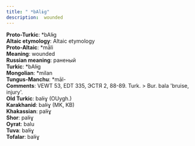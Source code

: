 ```yaml
---
title: " *bAlɨg"
description:  wounded
---
```


<strong>Proto-Turkic</strong>:  *bAlɨg<br>
<strong>Altaic etymology</strong>:  Altaic etymology<br>
<strong> Proto-Altaic</strong>:  *mā̀li<br>
<strong>Meaning</strong>:  wounded<br>
<strong>Russian meaning</strong>:  раненый<br>
<strong>Turkic</strong>:  *bAlɨg<br>
<strong>Mongolian</strong>:  *milan<br>
<strong>Tungus-Manchu</strong>:  *māl-<br>
<strong>Comments</strong>:  VEWT 53, EDT 335, ЭСТЯ 2, 88-89. Turk. > Bur. bala 'bruise, injury'.<br>
<strong>Old Turkic</strong>:  balɨɣ (OUygh.)<br>
<strong>Karakhanid</strong>:  balɨɣ (MK, KB)<br>
<strong>Khakassian</strong>:  palɨɣ<br>
<strong>Shor</strong>:  palɨɣ<br>
<strong>Oyrat</strong>:  balu<br>
<strong>Tuva</strong>:  balɨɣ<br>
<strong>Tofalar</strong>:  balɨɣ<br>



